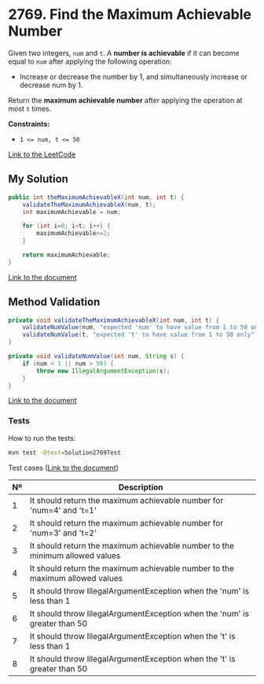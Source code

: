 # 2769. Find the Maximum Achievable Number

Given two integers, `num` and `t`. A **number is achievable** if it can become equal to `num` after applying the following operation:
- Increase or decrease the number by 1, and simultaneously increase or decrease num by 1.

Return the **maximum achievable number** after applying the operation at most `t` times.


**Constraints:**
- `1 <= num, t <= 50`


[Link to the LeetCode](https://leetcode.com/problems/find-the-maximum-achievable-number/description/)

## My Solution

````java
public int theMaximumAchievableX(int num, int t) {
    validateTheMaximumAchievableX(num, t);
    int maximumAchievable = num;

    for (int i=0; i<t; i++) {
        maximumAchievable+=2;
    }

    return maximumAchievable;
}
````

[Link to the document](../../java/com/kauassilva/algorithms/solutions/Solution2769.java)



## Method Validation

````java
private void validateTheMaximumAchievableX(int num, int t) {
    validateNumValue(num, "expected 'num' to have value from 1 to 50 only");
    validateNumValue(t, "expected 't' to have value from 1 to 50 only");
}

private void validateNumValue(int num, String s) {
    if (num < 1 || num > 50) {
        throw new IllegalArgumentException(s);
    }
}
````

[Link to the document](../../java/com/kauassilva/algorithms/solutions/Solution2769.java)



### Tests

How to run the tests:

````bash
mvn test -Dtest=Solution2769Test
````

Test cases ([Link to the document](../../../test/java/com/kauassilva/algorithms/solutions/Solution2769Test.java))

| Nº | Description                                                                  |
|----|------------------------------------------------------------------------------|
| 1  | It should return the maximum achievable number for 'num=4' and 't=1'         |
| 2  | It should return the maximum achievable number for 'num=3' and 't=2'         |
| 3  | It should return the maximum achievable number to the minimum allowed values |
| 4  | It should return the maximum achievable number to the maximum allowed values |
| 5  | It should throw IllegalArgumentException when the 'num' is less than 1       |
| 6  | It should throw IllegalArgumentException when the 'num' is greater than 50   |
| 7  | It should throw IllegalArgumentException when the 't' is less than 1         |
| 8  | It should throw IllegalArgumentException when the 't' is greater than 50     |

